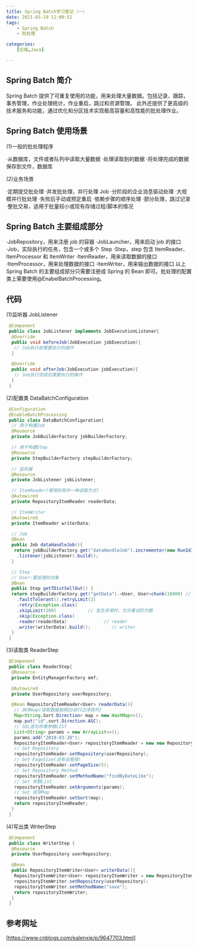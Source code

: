 ```yaml
---
title: Spring Batch学习笔记（一）
date: 2021-03-19 11:09:52
tags: 
	- Spring Batch
	- 批处理

categories: 
	[后端,Java]

---
```


## Spring Batch 简介

Spring Batch 提供了可重复使用的功能，用来处理大量数据。包括记录、跟踪，事务管理，作业处理统计，作业重启，跳过和资源管理。
此外还提供了更高级的技术服务和功能，通过优化和分区技术实现极高容量和高性能的批处理作业。

## Spring Batch 使用场景

(1)一般的批处理程序

·从数据库，文件或者队列中读取大量数据
·处理读取到的数据
·将处理完成的数据保存到文件，数据库

(2)业务场景

·定期提交批处理
·并发批处理，并行处理 Job
·分阶段的企业消息驱动处理
·大规模并行批处理
·失败后手动或预定重启
·依赖步骤的顺序处理
·部分处理，跳过记录
·整批交易，适用于批量较小或现有存储过程/脚本的情况

## Spring Batch 主要组成部分

·JobRepository，用来注册 job 的容器
·JobLauncher，用来启动 job 的接口
·Job，实际执行的任务，包含一个或多个 Step
·Step，step 包含 ItemReader、ItemProcessor 和 ItemWriter
·ItemReader，用来读取数据的接口
·ItemProcessor，用来处理数据的接口
·ItemWriter，用来输出数据的接口
以上 Spring Batch 的主要组成部分只需要注册成 Spring 的 Bean 即可。批处理的配置类上需要使用@EnabelBatchProcessing。

## 代码

(1)监听器 JobListener

```java
 @Component
 public class JobListener implements JobExecutionListener{
  @Override
  public void beforeJob(JobExecution jobExecution){
   // Job执行前需要执行的操作
  }

  @Override
  public void afterJob(JobExecution jobExecution){
   // Job执行完成后需要执行的操作
  }
 }
```

(2)配置类 DataBatchConfiguration

```java
 @Configuration
 @EnableBatchProcessing
 public class DataBatchConfiguration{
  // 用于构建Job
  @Resource
  private JobBuilderFactory jobBuilderFactory;

  // 用于构建Step
  @Resource
  private StepBuilderFactory stepBuilderFactory;

  // 监听器
  @Resource
  private JobListener jobListener;

  // ItemReader(使用的其中一种读取方式)
  @Autowired
  private RepositoryItemReader readerData;

  // ItemWriter
  @Autowired
  private ItemReader writerData;

  // Job
  @Bean
  public Job dataHandleJob(){
   return jobBuilderFactory.get("dataHandleJob").incrementer(new RunIdIncrementer()).start(getDataStep())
    .listener(jobListener).build();
  }

  // Step
  // User:要处理的对象
  @Bean
  public Step getTDistSellOut() {
  return stepBuilderFactory.get("getData").<User, User>chunk(10000) // 一次commit数据的数量
    .faultTolerant().retryLimit(3)
    .retry(Exception.class)
    .skipLimit(100)            // 发生异常时，允许重试的次数
    .skip(Exception.class)
    .reader(readerData)              // reader
    .writer(writerData).build();        // writer
  }
 }
```

(3)读取类 ReaderStep

```java
 @Component
 public class ReaderStep{
  @Resource
  private EntityManagerFactory emf;

  @Autowired
  private UserRepository userRepository;

  @Bean RepositoryItemReader<User> readerData(){
   // 排序map(读取数据按照ID进行正序排列)
   Map<String,Sort.Direction> map = new HashMap<>();
   map.put("id",sort.Direction.ASC);
   // SQL语句所需参数LIST
   List<String> params = new ArrayList<>();
   params.add("2019-03-20");
   RepositoryItemReader<User> repositoryItemReader = new new RepositoryItemReader<>();
   // Set Repository
   repositoryItemReader.setRepository(userRepository);
   // Set PageSize(没有会报错)
   repositoryItemReader.setPageSize(5);
   // Set Repository Method
   repositoryItemReader.setMethodName("findByDateLike");
   // Set 参数List
   repositoryItemReader.setArguments(params);
   // Set 排序Map
   repositoryItemReader.setSort(map);
   return repositoryItemReader;
  }
 }
```

(4)写出类 WriterStep

```java
 @Component
 public class WriterStep {
  @Resource
  private UserRepository userRepository;

  @Bean
  public RepositoryItemWriter<User> writerData(){
   RepositoryItemWriter<User> repositoryItemWriter = new RepositoryItemWriter<>();
   repositoryItemWriter.setRepository(userRepository);
   repositoryItemWriter.setMethodName("save");
   return repositoryItemWriter;
  }
 }
```

## 参考网址

[https://www.cnblogs.com/ealenxie/p/9647703.html]
